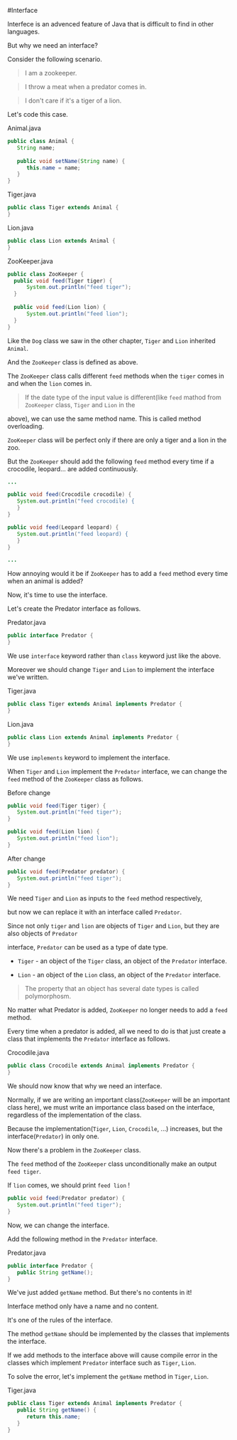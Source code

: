 #Interface

Interfece is an advenced feature of Java that is difficult to find in other languages.

But why we need an interface?

Consider the following scenario.

> I am a zookeeper.

> I throw a meat when a predator comes in.

> I don't care if it's a tiger of a lion.

Let's code this case.

Animal.java
```java
public class Animal {
   String name;
   
   public void setName(String name) {
      this.name = name;
   }
}
```

Tiger.java
```java
public class Tiger extends Animal {
}
```

Lion.java
```java
public class Lion extends Animal {
}
```

ZooKeeper.java
```java
public class ZooKeeper {
  public void feed(Tiger tiger) {
      System.out.println("feed tiger");
  }
  
  public void feed(Lion lion) {
      System.out.println("feed lion");
  }
}
```

Like the ```Dog``` class we saw in the other chapter, ```Tiger``` and ```Lion``` inherited ```Animal```.

And the ```ZooKeeper``` class is defined as above.

The ```ZooKeeper``` class calls different ```feed``` methods when the ```tiger``` comes in and when the ```lion``` comes in.

> If the date type of the input value is different(like `feed` mathod from ```ZooKeeper``` class, ```Tiger``` and ```Lion``` in the

above), we can use the same method name. This is called method overloading.

```ZooKeeper``` class will be perfect only if there are only a tiger and a lion in the zoo.

But the ```ZooKeeper``` should add the following ```feed``` method every time if a crocodile, leopard... are added continuously.

```java
...

public void feed(Crocodile crocodile) {
   System.out.println("feed crocodile) {
   }
}

public void feed(Leopard leopard) {
   System.out.println("feed leopard) {
   }
}

...
```

How annoying would it be if ```ZooKeeper``` has to add a ```feed``` method every time when an animal is added?

Now, it's time to use the interface.

Let's create the Predator interface as follows.

Predator.java
```java
public interface Predator {
}
```

We use ```interface``` keyword rather than ```class``` keyword just like the above.

Moreover we should change ```Tiger``` and ```Lion``` to implement the interface we've written.

Tiger.java
```java
public class Tiger extends Animal implements Predator {
}
```

Lion.java
```java
public class Lion extends Animal implements Predator {
}
```

We use ```implements``` keyword to implement the interface.

When ```Tiger``` and ```Lion``` implement the ```Predator``` interface, we can change the ```feed``` method of the ```ZooKeeper``` class as follows.

Before change
```java
public void feed(Tiger tiger) {
   System.out.println("feed tiger");
}

public void feed(Lion lion) {
   System.out.println("feed lion");
}
```

After change
```java
public void feed(Predator predator) {
   System.out.println("feed tiger");
}
```

We need ```Tiger``` and ```Lion``` as inputs to the ```feed``` method respectively,

but now we can replace it with an interface called ```Predator```.

Since not only ```tiger``` and ```lion``` are objects of ```Tiger``` and ```Lion```, but they are also objects of ```Predator``` 

interface, ```Predator``` can be used as a type of date type.

* ```Tiger``` - an object of the ```Tiger``` class, an object of the ```Predator``` interface.

* ```Lion``` - an object of the ```Lion``` class, an object of the ```Predator``` interface.


> The property that an object has several date types is called polymorphosm.


No matter what Predator is added, ```ZooKeeper``` no longer needs to add a ```feed``` method.

Every time when a predator is added, all we need to do is that just create a class that implements the ```Predator``` interface as follows.


Crocodile.java
```java
public class Crocodile extends Animal implements Predator {
}
```

We should now know that why we need an interface.

Normally, if we are writing an important class(```ZooKeeper``` will be an important class here), we must write an importance class based on the interface, regardless of the implementation of the class.

Because the implementation(```Tiger```, ```Lion```, ```Crocodile```, ...) increases, but the interface(```Predator```) in only one.

Now there's a problem in the ```ZooKeeper``` class. 

The ```feed``` method of the ```ZooKeeper``` class unconditionally make an output ```feed tiger```.

If ```lion``` comes, we should print ```feed lion``` !

```java
public void feed(Predator predator) {
   System.out.println("feed tiger");
}
```

Now, we can change the interface.

Add the following method in the ```Predator``` interface.

Predator.java
```java
public interface Predator {
   public String getName();
}
```

We've just added ```getName``` method. But there's no contents in it!

Interface method only have a name and no content.

It's one of the rules of the interface. 

The method ```getName``` should be implemented by the classes that implements the interface.

If we add methods to the interface above will cause compile error in the classes which implement ```Predator``` interface such as ```Tiger```, ```Lion```. 

To solve the error, let's implement the ```getName``` method in ```Tiger```, ```Lion```.

Tiger.java
```java
public class Tiger extends Animal implements Predator {
   public String getName() {
      return this.name;
   }
}
```
